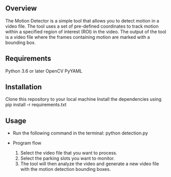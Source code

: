 ## Overview
The Motion Detector is a simple tool that allows you to detect motion in a video file. The tool uses a set of pre-defined coordinates to track motion within a specified region of interest (ROI) in the video. The output of the tool is a video file where the frames containing motion are marked with a bounding box.

## Requirements
Python 3.6 or later
OpenCV
PyYAML

## Installation
Clone this repository to your local machine
Install the dependencies using pip install -r requirements.txt

## Usage
- Run the following command in the terminal:
python detection.py

- Program flow
    1. Select the video file that you want to process.
    2. Select the parking slots you want to monitor.
    3. The tool will then analyze the video and generate a new video file with the motion detection bounding boxes.

